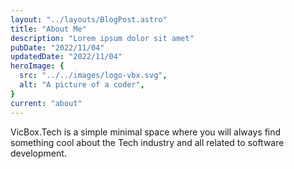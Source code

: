 ```yaml
---
layout: "../layouts/BlogPost.astro"
title: "About Me"
description: "Lorem ipsum dolor sit amet"
pubDate: "2022/11/04"
updatedDate: "2022/11/04"
heroImage: {
  src: "../../images/logo-vbx.svg",
  alt: "A picture of a coder",
}
current: "about"
---
```


VicBox.Tech is a simple minimal space where you will always find something cool about the Tech industry and all related to software development.